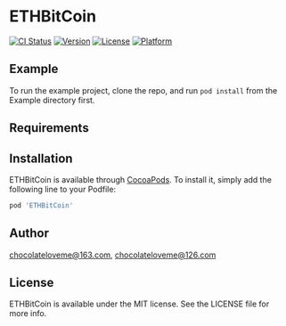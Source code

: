 # ETHBitCoin

[![CI Status](https://img.shields.io/travis/chocolateloveme@163.com/ETHBitCoin.svg?style=flat)](https://travis-ci.org/chocolateloveme@163.com/ETHBitCoin)
[![Version](https://img.shields.io/cocoapods/v/ETHBitCoin.svg?style=flat)](https://cocoapods.org/pods/ETHBitCoin)
[![License](https://img.shields.io/cocoapods/l/ETHBitCoin.svg?style=flat)](https://cocoapods.org/pods/ETHBitCoin)
[![Platform](https://img.shields.io/cocoapods/p/ETHBitCoin.svg?style=flat)](https://cocoapods.org/pods/ETHBitCoin)

## Example

To run the example project, clone the repo, and run `pod install` from the Example directory first.

## Requirements

## Installation

ETHBitCoin is available through [CocoaPods](https://cocoapods.org). To install
it, simply add the following line to your Podfile:

```ruby
pod 'ETHBitCoin'
```

## Author

chocolateloveme@163.com, chocolateloveme@126.com

## License

ETHBitCoin is available under the MIT license. See the LICENSE file for more info.
